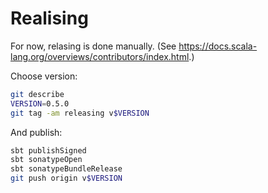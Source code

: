 # Realising

For now, relasing is done manually.
(See https://docs.scala-lang.org/overviews/contributors/index.html.)

Choose version:

```bash
git describe
VERSION=0.5.0
git tag -am releasing v$VERSION
```

And publish:

```bash
sbt publishSigned
sbt sonatypeOpen
sbt sonatypeBundleRelease
git push origin v$VERSION
```
